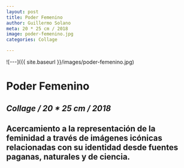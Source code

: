 ```yaml
---
layout: post
title: Poder Femenino
author: Guillermo Solano
meta: 20 * 25 cm / 2018
image: poder-femenino.jpg
categories: Collage

---
```


![---]({{ site.baseurl }}/images/poder-femenino.jpg)

# Poder Femenino
## _Collage / 20 * 25 cm / 2018_

## Acercamiento a la representación de la feminidad a través de imágenes icónicas relacionadas con su identidad desde fuentes paganas, naturales y de ciencia.
